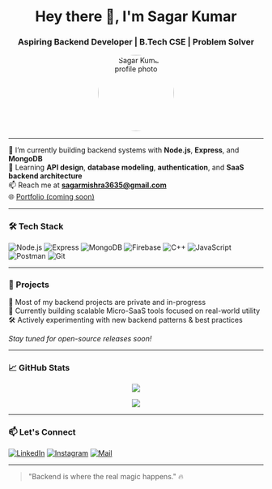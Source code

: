 <h1 align="center">Hey there 👋, I'm Sagar Kumar</h1>
<h3 align="center">Aspiring Backend Developer | B.Tech CSE | Problem Solver</h3>

<p align="center">
  <img src="https://ibb.co/d0qkdc1h" width="150" alt="Sagar Kumar profile photo" style="border-radius: 50%;" />
</p>

---

🔧 I’m currently building backend systems with **Node.js**, **Express**, and **MongoDB**  
🌱 Learning **API design**, **database modeling**, **authentication**, and **SaaS backend architecture**   
📫 Reach me at **sagarmishra3635@gmail.com**  
🌐 [Portfolio (coming soon)](https://github.com/Sagarkumar1824)

---

### 🛠️ Tech Stack

![Node.js](https://img.shields.io/badge/-Node.js-339933?style=flat&logo=node.js&logoColor=white)
![Express](https://img.shields.io/badge/-Express.js-000000?style=flat&logo=express&logoColor=white)
![MongoDB](https://img.shields.io/badge/-MongoDB-47A248?style=flat&logo=mongodb&logoColor=white)
![Firebase](https://img.shields.io/badge/-Firebase-FFCA28?style=flat&logo=firebase&logoColor=black)
![C++](https://img.shields.io/badge/-C++-00599C?style=flat&logo=c%2B%2B&logoColor=white)
![JavaScript](https://img.shields.io/badge/-JavaScript-F7DF1E?style=flat&logo=javascript&logoColor=000)
![Postman](https://img.shields.io/badge/-Postman-FF6C37?style=flat&logo=postman&logoColor=white)
![Git](https://img.shields.io/badge/-Git-F05032?style=flat&logo=git&logoColor=white)

---

### 🧪 Projects

🚧 Most of my backend projects are private and in-progress  
🔐 Currently building scalable Micro-SaaS tools focused on real-world utility  
🛠️ Actively experimenting with new backend patterns & best practices

*Stay tuned for open-source releases soon!*

---

### 📈 GitHub Stats

<p align="center">
  <img src="https://github-readme-streak-stats.herokuapp.com?user=Sagarkumar1824&theme=tokyonight&hide_border=true" />
</p>

<p align="center">
  <img src="https://github-readme-stats.vercel.app/api?username=Sagarkumar1824&show_icons=true&theme=tokyonight&hide_border=true" />
</p>

---

### 📫 Let's Connect

[![LinkedIn](https://img.shields.io/badge/-LinkedIn-0A66C2?style=flat&logo=linkedin&logoColor=white)]((https://www.linkedin.com/in/sagar-kumar-4b2713252/))
[![Instagram](https://img.shields.io/badge/-Instagram-E4405F?style=flat&logo=instagram&logoColor=white)]((https://www.instagram.com/sagarmishra__1/))
[![Mail](https://img.shields.io/badge/-Gmail-D14836?style=flat&logo=gmail&logoColor=white)](mailto:sagarmishra3635@gmail.com)

---

> "Backend is where the real magic happens." 🔥
